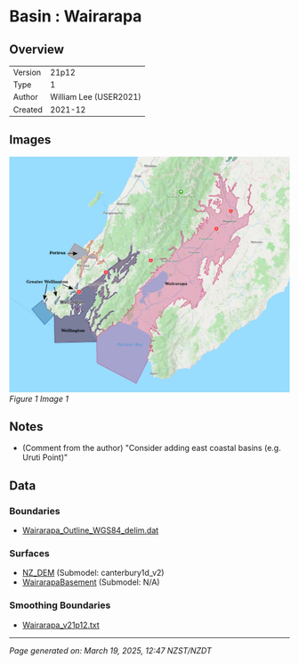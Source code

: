 # Basin : Wairarapa

## Overview
|         |                     |
|---------|---------------------|
| Version | 21p12           |
| Type    | 1        |
| Author  | William Lee (USER2021)            |
| Created | 2021-12           |


## Images
![](../images/basins/NI_south.png)
*Figure 1 Image 1*

## Notes
- (Comment from the author) "Consider adding east coastal basins (e.g. Uruti Point)"

## Data
### Boundaries
- [Wairarapa_Outline_WGS84_delim.dat](../../velocity_modelling/Data/Basins/Wairarapa/v21p12/Wairarapa_Outline_WGS84_delim.dat)

### Surfaces
- [NZ_DEM](../../velocity_modelling/Data/DEM/NZ_DEM_HD.in) (Submodel: canterbury1d_v2)
- [WairarapaBasement](../../velocity_modelling/Data/Basins/Wairarapa/v21p12/Wairarapa_Surface_Export.in) (Submodel: N/A)

### Smoothing Boundaries
- [Wairarapa_v21p12.txt](../../velocity_modelling/Data/Boundaries/Smoothing/Wairarapa_v21p12.txt)

---
*Page generated on: March 19, 2025, 12:47 NZST/NZDT*
